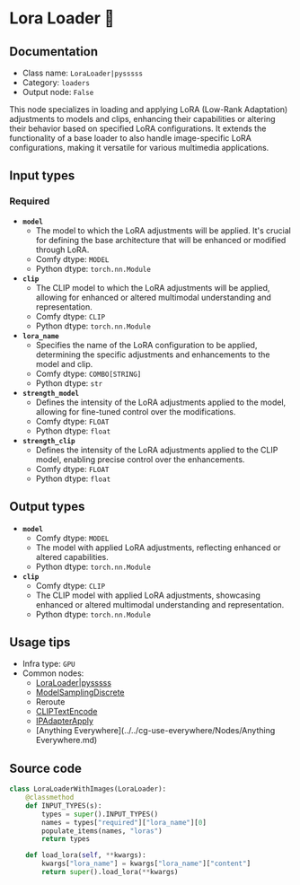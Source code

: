 # Lora Loader 🐍
## Documentation
- Class name: `LoraLoader|pysssss`
- Category: `loaders`
- Output node: `False`

This node specializes in loading and applying LoRA (Low-Rank Adaptation) adjustments to models and clips, enhancing their capabilities or altering their behavior based on specified LoRA configurations. It extends the functionality of a base loader to also handle image-specific LoRA configurations, making it versatile for various multimedia applications.
## Input types
### Required
- **`model`**
    - The model to which the LoRA adjustments will be applied. It's crucial for defining the base architecture that will be enhanced or modified through LoRA.
    - Comfy dtype: `MODEL`
    - Python dtype: `torch.nn.Module`
- **`clip`**
    - The CLIP model to which the LoRA adjustments will be applied, allowing for enhanced or altered multimodal understanding and representation.
    - Comfy dtype: `CLIP`
    - Python dtype: `torch.nn.Module`
- **`lora_name`**
    - Specifies the name of the LoRA configuration to be applied, determining the specific adjustments and enhancements to the model and clip.
    - Comfy dtype: `COMBO[STRING]`
    - Python dtype: `str`
- **`strength_model`**
    - Defines the intensity of the LoRA adjustments applied to the model, allowing for fine-tuned control over the modifications.
    - Comfy dtype: `FLOAT`
    - Python dtype: `float`
- **`strength_clip`**
    - Defines the intensity of the LoRA adjustments applied to the CLIP model, enabling precise control over the enhancements.
    - Comfy dtype: `FLOAT`
    - Python dtype: `float`
## Output types
- **`model`**
    - Comfy dtype: `MODEL`
    - The model with applied LoRA adjustments, reflecting enhanced or altered capabilities.
    - Python dtype: `torch.nn.Module`
- **`clip`**
    - Comfy dtype: `CLIP`
    - The CLIP model with applied LoRA adjustments, showcasing enhanced or altered multimodal understanding and representation.
    - Python dtype: `torch.nn.Module`
## Usage tips
- Infra type: `GPU`
- Common nodes:
    - [LoraLoader|pysssss](../../ComfyUI-Custom-Scripts/Nodes/LoraLoader|pysssss.md)
    - [ModelSamplingDiscrete](../../Comfy/Nodes/ModelSamplingDiscrete.md)
    - Reroute
    - [CLIPTextEncode](../../Comfy/Nodes/CLIPTextEncode.md)
    - [IPAdapterApply](../../ComfyUI_IPAdapter_plus/Nodes/IPAdapterApply.md)
    - [Anything Everywhere](../../cg-use-everywhere/Nodes/Anything Everywhere.md)



## Source code
```python
class LoraLoaderWithImages(LoraLoader):
    @classmethod
    def INPUT_TYPES(s):
        types = super().INPUT_TYPES()
        names = types["required"]["lora_name"][0]
        populate_items(names, "loras")
        return types

    def load_lora(self, **kwargs):
        kwargs["lora_name"] = kwargs["lora_name"]["content"]
        return super().load_lora(**kwargs)

```

